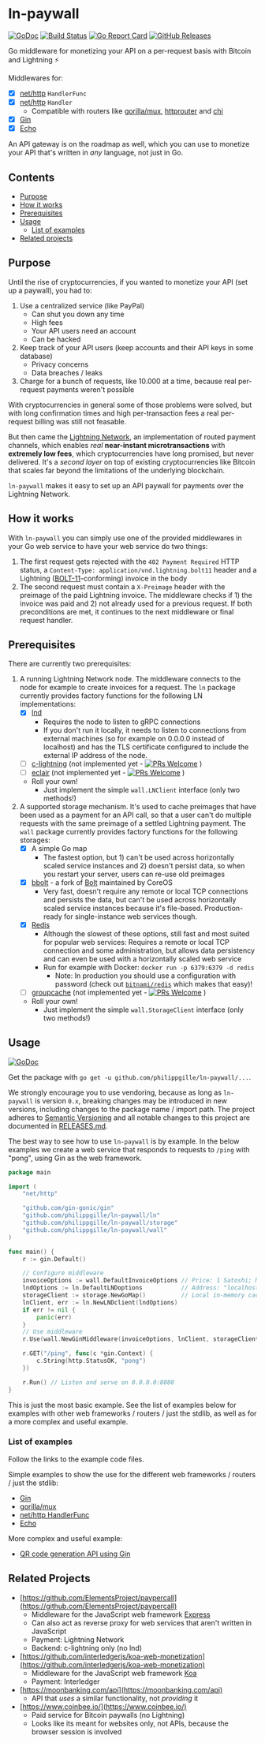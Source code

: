 ln-paywall
==========

[![GoDoc](http://www.godoc.org/github.com/philippgille/ln-paywall/wall?status.svg)](http://www.godoc.org/github.com/philippgille/ln-paywall/wall) [![Build Status](https://travis-ci.org/philippgille/ln-paywall.svg?branch=master)](https://travis-ci.org/philippgille/ln-paywall) [![Go Report Card](https://goreportcard.com/badge/github.com/philippgille/ln-paywall)](https://goreportcard.com/report/github.com/philippgille/ln-paywall) [![GitHub Releases](https://img.shields.io/github/release/philippgille/ln-paywall.svg)](https://github.com/philippgille/ln-paywall/releases)

Go middleware for monetizing your API on a per-request basis with Bitcoin and Lightning ⚡️

Middlewares for:

- [X] [net/http](https://golang.org/pkg/net/http/) `HandlerFunc`
- [X] [net/http](https://golang.org/pkg/net/http/) `Handler`
	- Compatible with routers like [gorilla/mux](https://github.com/gorilla/mux), [httprouter](https://github.com/julienschmidt/httprouter) and [chi](https://github.com/go-chi/chi)
- [X] [Gin](https://github.com/gin-gonic/gin)
- [X] [Echo](https://github.com/labstack/echo)

An API gateway is on the roadmap as well, which you can use to monetize your API that's written in *any* language, not just in Go.

Contents
--------

- [Purpose](#purpose)
- [How it works](#how-it-works)
- [Prerequisites](#prerequisites)
- [Usage](#usage)
    - [List of examples](#list-of-examples)
- [Related projects](#related-projects)

Purpose
-------

Until the rise of cryptocurrencies, if you wanted to monetize your API (set up a paywall), you had to:

1. Use a centralized service (like PayPal)
    - Can shut you down any time
    - High fees
    - Your API users need an account
    - Can be hacked
2. Keep track of your API users (keep accounts and their API keys in some database)
    - Privacy concerns
    - Data breaches / leaks
3. Charge for a bunch of requests, like 10.000 at a time, because real per-request payments weren't possible

With cryptocurrencies in general some of those problems were solved, but with long confirmation times and high per-transaction fees a real per-request billing was still not feasable.

But then came the [Lightning Network](https://lightning.network/), an implementation of routed payment channels, which enables *real* **near-instant microtransactions** with **extremely low fees**, which cryptocurrencies have long promised, but never delivered. It's a *second layer* on top of existing cryptocurrencies like Bitcoin that scales far beyond the limitations of the underlying blockchain.

`ln-paywall` makes it easy to set up an API paywall for payments over the Lightning Network.

How it works
------------

With `ln-paywall` you can simply use one of the provided middlewares in your Go web service to have your web service do two things:

1. The first request gets rejected with the `402 Payment Required` HTTP status, a `Content-Type: application/vnd.lightning.bolt11` header and a Lightning ([BOLT-11](https://github.com/lightningnetwork/lightning-rfc/blob/master/11-payment-encoding.md)-conforming) invoice in the body
2. The second request must contain a `X-Preimage` header with the preimage of the paid Lightning invoice. The middleware checks if 1) the invoice was paid and 2) not already used for a previous request. If both preconditions are met, it continues to the next middleware or final request handler.

Prerequisites
-------------

There are currently two prerequisites:

1. A running Lightning Network node. The middleware connects to the node for example to create invoices for a request. The `ln` package currently provides factory functions for the following LN implementations:
	- [X] [lnd](https://github.com/lightningnetwork/lnd)
		- Requires the node to listen to gRPC connections
		- If you don't run it locally, it needs to listen to connections from external machines (so for example on 0.0.0.0 instead of localhost) and has the TLS certificate configured to include the external IP address of the node.
	- [ ] [c-lightning](https://github.com/ElementsProject/lightning) (not implemented yet - [![PRs Welcome](https://img.shields.io/badge/PRs-welcome-brightgreen.svg?style=flat-square)](http://makeapullrequest.com) )
	- [ ] [eclair](https://github.com/ACINQ/eclair) (not implemented yet - [![PRs Welcome](https://img.shields.io/badge/PRs-welcome-brightgreen.svg?style=flat-square)](http://makeapullrequest.com) )
	- Roll your own!
		- Just implement the simple `wall.LNClient` interface (only two methods!)
2. A supported storage mechanism. It's used to cache preimages that have been used as a payment for an API call, so that a user can't do multiple requests with the same preimage of a settled Lightning payment. The `wall` package currently provides factory functions for the following storages:
	- [X] A simple Go map
		- The fastest option, but 1) can't be used across horizontally scaled service instances and 2) doesn't persist data, so when you restart your server, users can re-use old preimages
	- [X] [bbolt](https://github.com/coreos/bbolt) - a fork of [Bolt](https://github.com/boltdb/bolt) maintained by CoreOS
		- Very fast, doesn't require any remote or local TCP connections and persists the data, but can't be used across horizontally scaled service instances because it's file-based. Production-ready for single-instance web services though.
	- [X] [Redis](https://redis.io/)
		- Although the slowest of these options, still fast and most suited for popular web services: Requires a remote or local TCP connection and some administration, but allows data persistency and can even be used with a horizontally scaled web service
		- Run for example with Docker: `docker run -p 6379:6379 -d redis`
			- Note: In production you should use a configuration with password (check out [`bitnami/redis`](https://hub.docker.com/r/bitnami/redis/) which makes that easy)!
	- [ ] [groupcache](https://github.com/golang/groupcache) (not implemented yet - [![PRs Welcome](https://img.shields.io/badge/PRs-welcome-brightgreen.svg?style=flat-square)](http://makeapullrequest.com) )
	- Roll your own!
		- Just implement the simple `wall.StorageClient` interface (only two methods!)

Usage
-----

[![GoDoc](http://www.godoc.org/github.com/philippgille/ln-paywall/wall?status.svg)](http://www.godoc.org/github.com/philippgille/ln-paywall/wall)

Get the package with `go get -u github.com/philippgille/ln-paywall/...`.

We strongly encourage you to use vendoring, because as long as `ln-paywall` is version `0.x`, breaking changes may be introduced in new versions, including changes to the package name / import path. The project adheres to [Semantic Versioning](http://semver.org/spec/v2.0.0.html) and all notable changes to this project are documented in [RELEASES.md](https://github.com/philippgille/ln-paywall/blob/master/RELEASES.md).

The best way to see how to use `ln-paywall` is by example. In the below examples we create a web service that responds to requests to `/ping` with "pong", using Gin as the web framework.


```Go
package main

import (
	"net/http"

	"github.com/gin-gonic/gin"
	"github.com/philippgille/ln-paywall/ln"
	"github.com/philippgille/ln-paywall/storage"
	"github.com/philippgille/ln-paywall/wall"
)

func main() {
	r := gin.Default()

	// Configure middleware
	invoiceOptions := wall.DefaultInvoiceOptions // Price: 1 Satoshi; Memo: "API call"
	lndOptions := ln.DefaultLNDoptions           // Address: "localhost:10009", CertFile: "tls.cert", MacaroonFile: "invoice.macaroon"
	storageClient := storage.NewGoMap()          // Local in-memory cache
	lnClient, err := ln.NewLNDclient(lndOptions)
	if err != nil {
		panic(err)
	}
	// Use middleware
	r.Use(wall.NewGinMiddleware(invoiceOptions, lnClient, storageClient))

	r.GET("/ping", func(c *gin.Context) {
		c.String(http.StatusOK, "pong")
	})

	r.Run() // Listen and serve on 0.0.0.0:8080
}
```

This is just the most basic example. See the list of examples below for examples with other web frameworks / routers / just the stdlib, as well as for a more complex and useful example.

### List of examples

Follow the links to the example code files.

Simple examples to show the use for the different web frameworks / routers / just the stdlib:

- [Gin](examples/ping/gin/main.go)
- [gorilla/mux](examples/ping/gorilla-mux/main.go)
- [net/http HandlerFunc](examples/ping/handlerfunc/main.go)
- [Echo](examples/ping/echo/main.go)

More complex and useful example:

- [QR code generation API using Gin](examples/qr-code/main.go)

Related Projects
----------------

- [https://github.com/ElementsProject/paypercall](https://github.com/ElementsProject/paypercall)
    - Middleware for the JavaScript web framework [Express](https://expressjs.com/)
    - Can also act as reverse proxy for web services that aren't written in JavaScript
    - Payment: Lightning Network
    - Backend: c-lightning only (no lnd)
- [https://github.com/interledgerjs/koa-web-monetization](https://github.com/interledgerjs/koa-web-monetization)
    - Middleware for the JavaScript web framework [Koa](https://koajs.com/)
    - Payment: Interledger
- [https://moonbanking.com/api](https://moonbanking.com/api)
    - API that *uses* a similar functionality, not *providing* it
- [https://www.coinbee.io/](https://www.coinbee.io/)
	- Paid service for Bitcoin paywalls (no Lightning)
	- Looks like its meant for websites only, not APIs, because the browser session is involved
